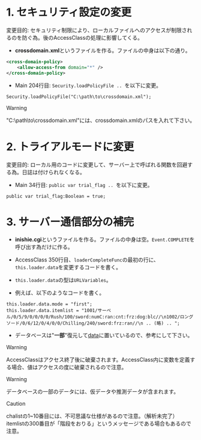 # 1. セキュリティ設定の変更
変更目的: セキュリティ制限により、ローカルファイルへのアクセスが制限されるのを防ぐ為。後のAccessClassの処理に影響してくる。

- **crossdomain.xml**というファイルを作る。ファイルの中身は以下の通り。
```xml
<cross-domain-policy>
    <allow-access-from domain="*" />
</cross-domain-policy>
```
- Main 204行目: ```Security.loadPolicyFile .. ```を以下に変更。
```as3
Security.loadPolicyFile("C:\path\to\crossdomain.xml");
```
>[!WARNING]
>"C:\path\to\crossdomain.xml"には、crossdomain.xmlのパスを入れて下さい。

# 2. トライアルモードに変更
変更目的: ローカル用のコードに変更して、サーバー上で呼ばれる関数を回避する為。日誌は付けられなくなる。

- Main 34行目: ```public var trial_flag .. ```を以下に変更。
```as3
public var trial_flag:Boolean = true;
```

# 3. サーバー通信部分の補完

- **inishie.cgi**というファイルを作る。ファイルの中身は空。`Event.COMPLETE`を呼び出す為だけに作る。

- AccessClass 350行目、```loaderCompleteFunc```の最初の行に、```this.loader.data```を変更するコードを書く。
- ```this.loader.data```の型は```URLVariables```。
- 例えば、以下のようなコードを書く。
```as3
this.loader.data.mode = "first";
this.loader.data.itemlist = "1001/サーベル/0/5/9/0/0/0/0/Rush/100/sword:numC:ran:cnt:frz:dog:blc//\n1002/ロングソード/0/6/12/0/4/0/0/Chilling/240/sword:frz:ran//\n .. (略) .. ";
```
- データベースは"**一部**"復元して[data](/data)に置いているので、参考にして下さい。

>[!WARNING]
>AccessClassはアクセス終了後に破棄されます。AccessClass内に変数を定義する場合、値はアクセスの度に破棄されるので注意。

>[!WARNING]
>データベースの一部のデータには、仮データや推測データが含まれます。

>[!CAUTION]
>chalistの1~10番目には、不可思議な仕様があるので注意。（解析未完了）
>itemlistの300番目が「階段をおりる」というメッセージである場合もあるので注意。
